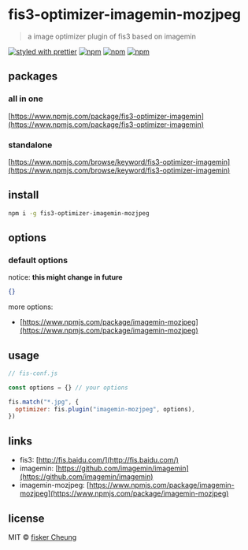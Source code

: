 # fis3-optimizer-imagemin-mozjpeg

> a image optimizer plugin of fis3 based on imagemin

[![styled with prettier](https://img.shields.io/badge/styled_with-prettier-ff69b4.svg?style=flat-square)](https://github.com/prettier/prettier)
[![npm](https://img.shields.io/npm/v/fis3-optimizer-imagemin-mozjpeg.svg?style=flat-square)](https://www.npmjs.com/package/fis3-optimizer-imagemin-mozjpeg)
[![npm](https://img.shields.io/npm/dt/fis3-optimizer-imagemin-mozjpeg.svg?style=flat-square)](https://www.npmjs.com/package/fis3-optimizer-imagemin-mozjpeg)
[![npm](https://img.shields.io/npm/dm/fis3-optimizer-imagemin-mozjpeg.svg?style=flat-square)](https://www.npmjs.com/package/fis3-optimizer-imagemin-mozjpeg)

## packages

### all in one

[https://www.npmjs.com/package/fis3-optimizer-imagemin](https://www.npmjs.com/package/fis3-optimizer-imagemin)

### standalone

[https://www.npmjs.com/browse/keyword/fis3-optimizer-imagemin](https://www.npmjs.com/browse/keyword/fis3-optimizer-imagemin)

## install

```sh
npm i -g fis3-optimizer-imagemin-mozjpeg
```

## options

### default options

notice: **this might change in future**

```json
{}
```

more options:

- [https://www.npmjs.com/package/imagemin-mozjpeg](https://www.npmjs.com/package/imagemin-mozjpeg)

## usage

```js
// fis-conf.js

const options = {} // your options

fis.match("*.jpg", {
  optimizer: fis.plugin("imagemin-mozjpeg", options),
})
```

## links

- fis3: [http://fis.baidu.com/](http://fis.baidu.com/)
- imagemin: [https://github.com/imagemin/imagemin](https://github.com/imagemin/imagemin)
- imagemin-mozjpeg: [https://www.npmjs.com/package/imagemin-mozjpeg](https://www.npmjs.com/package/imagemin-mozjpeg)

## license

MIT © [fisker Cheung](https://www.fiskercheung.com/)
